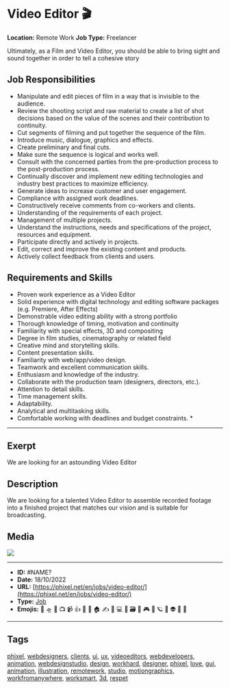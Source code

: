 # Video Editor 🎬
**Location:** Remote Work
**Job Type:** Freelancer

Ultimately, as a Film and Video Editor, you should be able to bring sight and sound together in order to tell a cohesive story
## Job Responsibilities 
- Manipulate and edit pieces of film in a way that is invisible to the audience.
- Review the shooting script and raw material to create a list of shot decisions based on the value of the scenes and their contribution to continuity.
- Cut segments of filming and put together the sequence of the film.
- Introduce music, dialogue, graphics and effects.
- Create preliminary and final cuts.
- Make sure the sequence is logical and works well.
- Consult with the concerned parties from the pre-production process to the post-production process.
- Continually discover and implement new editing technologies and industry best practices to maximize efficiency.
- Generate ideas to increase customer and user engagement.
- Compliance with assigned work deadlines.
- Constructively receive comments from co-workers and clients.
- Understanding of the requirements of each project.
- Management of multiple projects.
- Understand the instructions, needs and specifications of the project, resources and equipment.
- Participate directly and actively in projects.
- Edit, correct and improve the existing content and products.
- Actively collect feedback from clients and users.

## Requirements and Skills

- Proven work experience as a Video Editor
- Solid experience with digital technology and editing software packages (e.g. Premiere, After Effects)
- Demonstrable video editing ability with a strong portfolio
- Thorough knowledge of timing, motivation and continuity
- Familiarity with special effects, 3D and compositing
- Degree in film studies, cinematography or related field
- Creative mind and storytelling skills.
- Content presentation skills.
- Familiarity with web/app/video design.
- Teamwork and excellent communication skills.
- Enthusiasm and knowledge of the industry.
- Collaborate with the production team (designers, directors, etc.).
- Attention to detail skills.
- Time management skills.
- Adaptability.
- Analytical and multitasking skills.
- Comfortable working with deadlines and budget constraints. *


------------
## Exerpt
We are looking for an astounding Video Editor
## Description
We are looking for a talented Video Editor to assemble recorded footage into a finished project that matches our vision and is suitable for broadcasting.
## Media
<img src="media/3a661af5/job-video-editor.jpg">

------------
- **ID:** #NAME?
- **Date:** 18/10/2022
- **URL:** [https://phixel.net/en/jobs/video-editor/](https://phixel.net/en/jobs/video-editor/)
- **Type:** [Job](#job)
- **Emojis:** 🎨 🛸 📼 📺 📹 👍 🔗 📝 🏠 ✍️ 👨 💻 👑 🗃 👾 🎮 📲 🪐 🌟 👽 🚀 🌌

------------
## Tags
[phixel](#phixel), [webdesigners](#webdesigners), [clients](#clients), [ui](#ui), [ux](#ux), [videoeditors](#videoeditors), [webdevelopers](#webdevelopers), [animation](#animation), [webdesignstudio](#webdesignstudio), [design](#design), [workhard](#workhard), [designer](#designer), [phixel](#phixel), [love](#love), [gui](#gui), [animation](#animation), [illustration](#illustration), [remotework](#remotework), [studio](#studio), [motiongraphics](#motiongraphics), [workfromanywhere](#workfromanywhere), [worksmart](#worksmart), [3d](#3d), [respet](#respet)
